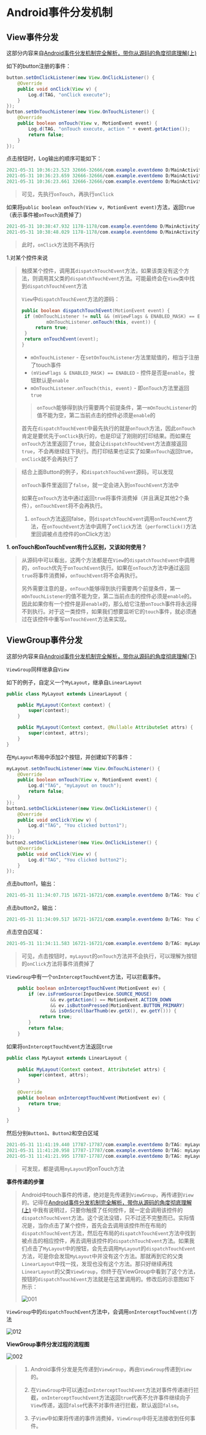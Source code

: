 # Android事件分发机制

## View事件分发

这部分内容来自[Android事件分发机制完全解析，带你从源码的角度彻底理解(上)](https://blog.csdn.net/guolin_blog/article/details/9097463)

如下的button注册的事件：

```java
button.setOnClickListener(new View.OnClickListener() {
    @Override
    public void onClick(View v) {
        Log.d(TAG, "onClick execute");
    }
});
button.setOnTouchListener(new View.OnTouchListener() {
    @Override
    public boolean onTouch(View v, MotionEvent event) {
        Log.d(TAG, "onTouch execute, action " + event.getAction());
        return false;
    }
});
```

点击按钮时，Log输出的顺序可能如下：

```java
2021-05-31 10:36:23.523 32666-32666/com.example.eventdemo D/MainActivityTag: onTouch execute, action 0
2021-05-31 10:36:23.659 32666-32666/com.example.eventdemo D/MainActivityTag: onTouch execute, action 1
2021-05-31 10:36:23.661 32666-32666/com.example.eventdemo D/MainActivityTag: onClick execute
```

> 可见，先执行`onTouch`，再执行`onClick`



如果将`public boolean onTouch(View v, MotionEvent event)`方法，返回`true`（表示事件被`onTouch`消费掉了）

```java
2021-05-31 10:38:47.932 1178-1178/com.example.eventdemo D/MainActivityTag: onTouch execute, action 0
2021-05-31 10:38:48.029 1178-1178/com.example.eventdemo D/MainActivityTag: onTouch execute, action 1
```

> 此时，`onClick`方法则不再执行





1.对某个控件来说

> 触摸某个控件，调用其`dispatchTouchEvent`方法，如果该类没有这个方法，则调用其父类的`dispatchTouchEvent`方法。可能最终会在`View`类中找到`dispatchTouchEvent`方法
>
> `View`中`dispatchTouchEvent`方法的源码：
>
> ```java
> public boolean dispatchTouchEvent(MotionEvent event) {
>  if (mOnTouchListener != null && (mViewFlags & ENABLED_MASK) == ENABLED &&
>          mOnTouchListener.onTouch(this, event)) {
>      return true;
>  }
>  return onTouchEvent(event);
> }
> ```
>
> + `mOnTouchListener` - 在`setOnTouchListener`方法里赋值的，相当于注册了touch事件
> + `(mViewFlags & ENABLED_MASK) == ENABLED` - 控件是否是`enable`，按钮默认是`enable`
> + `mOnTouchListener.onTouch(this, event)`  - 即`onTouch`方法里返回`true`
>
> > `onTouch`能够得到执行需要两个前提条件，第一`mOnTouchListener`的值不能为空，第二当前点击的控件必须是`enable`的
>
> 首先在`dispatchTouchEvent`中最先执行的就是`onTouch`方法，因此`onTouch`肯定是要优先于`onClick`执行的，也是印证了刚刚的打印结果。而如果在`onTouch`方法里返回了`true`，就会让`dispatchTouchEvent`方法直接返回`true`，不会再继续往下执行。而打印结果也证实了如果`onTouch`返回true，`onClick`就不会再执行了



> 结合上面Button的例子，和`dispatchTouchEvent`源码，可以发现
>
> `onTouch`事件里返回了`false`，就一定会进入到`onTouchEvent`方法中
>
> 如果在`onTouch`方法中通过返回`true`将事件消费掉（并且满足其他2个条件），`onTouchEvent`将不会再执行。
>
> 1. `onTouch`方法返回false，则`dispatchTouchEvent`调用`onTouchEvent`方法，在`onTouchEvent`方法中调用了`onClick`方法（`performClick()`方法里回调被点击控件的onClick方法）



**1. onTouch和onTouchEvent有什么区别，又该如何使用？**

> 从源码中可以看出，这两个方法都是在`View`的`dispatchTouchEvent`中调用的，`onTouch`优先于`onTouchEvent`执行。如果在`onTouch`方法中通过返回`true`将事件消费掉，`onTouchEvent`将不会再执行。
>
>  
>
> 另外需要注意的是，`onTouch`能够得到执行需要两个前提条件，第一`mOnTouchListener`的值不能为空，第二当前点击的控件必须是`enable`的。因此如果你有一个控件是非`enable`的，那么给它注册`onTouch`事件将永远得不到执行。对于这一类控件，如果我们想要监听它的`touch`事件，就必须通过在该控件中重写`onTouchEvent`方法来实现。
>







## ViewGroup事件分发

这部分内容来自[Android事件分发机制完全解析，带你从源码的角度彻底理解(下)](https://blog.csdn.net/guolin_blog/article/details/9153747)

`ViewGroup`同样继承自`View`

如下的例子，自定义一个`MyLayout`，继承自`LinearLayout`

```java
public class MyLayout extends LinearLayout {

    public MyLayout(Context context) {
        super(context);
    }

    public MyLayout(Context context, @Nullable AttributeSet attrs) {
        super(context, attrs);
    }
}
```

在`MyLayout`布局中添加2个按钮，并创建如下的事件：

```java
myLayout.setOnTouchListener(new View.OnTouchListener() {
    @Override
    public boolean onTouch(View v, MotionEvent event) {
        Log.d("TAG", "myLayout on touch");
        return false;
    }
});
button1.setOnClickListener(new View.OnClickListener() {
    @Override
    public void onClick(View v) {
        Log.d("TAG", "You clicked button1");
    }
});
button2.setOnClickListener(new View.OnClickListener() {
    @Override
    public void onClick(View v) {
        Log.d("TAG", "You clicked button2");
    }
});
```

点击button1，输出：

```java
2021-05-31 11:34:07.715 16721-16721/com.example.eventdemo D/TAG: You clicked button1
```

点击button2，输出：

```java
2021-05-31 11:34:09.517 16721-16721/com.example.eventdemo D/TAG: You clicked button2
```

点击空白区域：

```java
2021-05-31 11:34:11.583 16721-16721/com.example.eventdemo D/TAG: myLayout on touch
```



> 可见，点击按钮时，`myLayout`的`onTouch`方法并不会执行，可以理解为按钮的`onClick`方法将事件消费掉了



`ViewGroup`中有一个`onInterceptTouchEvent`方法，可以拦截事件。

```java
    public boolean onInterceptTouchEvent(MotionEvent ev) {
        if (ev.isFromSource(InputDevice.SOURCE_MOUSE)
                && ev.getAction() == MotionEvent.ACTION_DOWN
                && ev.isButtonPressed(MotionEvent.BUTTON_PRIMARY)
                && isOnScrollbarThumb(ev.getX(), ev.getY())) {
            return true;
        }
        return false;
    }
```

如果将`onInterceptTouchEvent`方法返回`true`

```java
public class MyLayout extends LinearLayout {
 
	public MyLayout(Context context, AttributeSet attrs) {
		super(context, attrs);
	}
	
	@Override
	public boolean onInterceptTouchEvent(MotionEvent ev) {
		return true;
	}
	
}
```

然后分别`Button1`、`Button2`和空白区域

```java
2021-05-31 11:41:19.440 17787-17787/com.example.eventdemo D/TAG: myLayout on touch
2021-05-31 11:41:20.958 17787-17787/com.example.eventdemo D/TAG: myLayout on touch
2021-05-31 11:41:21.995 17787-17787/com.example.eventdemo D/TAG: myLayout on touch
```

> 可发现，都是调用`myLayout`的onTouch方法



**事件传递的步骤**

> Android中touch事件的传递，绝对是先传递到`ViewGroup`，再传递到`View`的。记得在[Android事件分发机制完全解析，带你从源码的角度彻底理解(上)](http://blog.csdn.net/sinyu890807/article/details/9097463) 中我有说明过，只要你触摸了任何控件，就一定会调用该控件的`dispatchTouchEvent`方法。这个说法没错，只不过还不完整而已。实际情况是，当你点击了某个控件，首先会去调用该控件所在布局的`dispatchTouchEvent`方法，然后在布局的`dispatchTouchEvent`方法中找到被点击的相应控件，再去调用该控件的`dispatchTouchEvent`方法。如果我们点击了`MyLayout`中的按钮，会先去调用`MyLayout`的`dispatchTouchEvent`方法，可是你会发现`MyLayout`中并没有这个方法。那就再到它的父类`LinearLayout`中找一找，发现也没有这个方法。那只好继续再找`LinearLayout`的父类`ViewGroup`，你终于在ViewGroup中看到了这个方法，按钮的`dispatchTouchEvent`方法就是在这里调用的。修改后的示意图如下所示：
>
> ![001](https://github.com/winfredzen/Android-Basic/blob/master/%E8%BF%9B%E9%98%B6/image/001.png)



`ViewGroup`中的`dispatchTouchEvent`方法中，会调用`onInterceptTouchEvent()`方法

![012](https://github.com/winfredzen/Android-Basic/blob/master/%E8%BF%9B%E9%98%B6/image/012.png)





**ViewGroup事件分发过程的流程图**

![002](https://github.com/winfredzen/Android-Basic/blob/master/%E8%BF%9B%E9%98%B6/image/002.png)



> 1. Android事件分发是先传递到`ViewGroup`，再由`ViewGroup`传递到`View`的。
>
> 2. 在`ViewGroup`中可以通过`onInterceptTouchEvent`方法对事件传递进行拦截，`onInterceptTouchEvent`方法返回`true`代表不允许事件继续向子`View`传递，返回`false`代表不对事件进行拦截，默认返回`false`。
>
> 3. 子`View`中如果将传递的事件消费掉，`ViewGroup`中将无法接收到任何事件。























